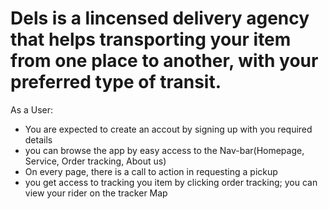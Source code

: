 # Dels is a lincensed delivery agency that helps transporting your item from one place to another, with your preferred type of transit.
As a User:
* You are expected to create an accout by signing up with you required details
* you can browse the app by easy access to the Nav-bar(Homepage, Service, Order tracking, About us)
* On every page, there is a call to action in requesting a pickup
* you get access to tracking you item by clicking order tracking; you can view your rider on the tracker Map

